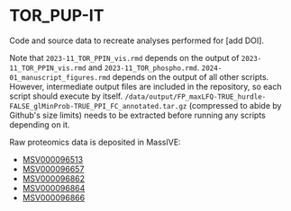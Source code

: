 # TOR_PUP-IT
Code and source data to recreate analyses performed for [add DOI].

Note that `2023-11_TOR_PPIN_vis.rmd` depends on the output of `2023-11_TOR_PPIN_vis.rmd` and `2023-11_TOR_phospho.rmd`.
`2024-01_manuscript_figures.rmd` depends on the output of all other scripts. However, intermediate output files are included in the repository, so each script should execute by itself. `/data/output/FP_maxLFQ-TRUE_hurdle-FALSE_glMinProb-TRUE_PPI_FC_annotated.tar.gz` (compressed to abide by Github's size limits) needs to be extracted before running any scripts depending on it.

Raw proteomics data is deposited in MassIVE:

* [MSV000096513](https://doi.org/doi:10.25345/C59P2WJ4T)
* [MSV000096657](https://doi.org/doi:10.25345/C5Q52FR36)
* [MSV000096862](https://doi.org/doi:10.25345/C5M902F77)
* [MSV000096864](https://doi.org/doi:10.25345/C5BR8MT89)
* [MSV000096866](https://doi.org/doi:10.25345/C53B5WM32)
